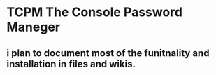 # TCPM The Console Password Maneger
## i plan to document most of the funitnality and installation in files and wikis.
